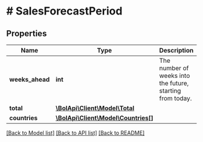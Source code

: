 # # SalesForecastPeriod

## Properties

Name | Type | Description | Notes
------------ | ------------- | ------------- | -------------
**weeks_ahead** | **int** | The number of weeks into the future, starting from today. |
**total** | [**\BolApi\Client\Model\Total**](Total.md) |  |
**countries** | [**\BolApi\Client\Model\Countries[]**](Countries.md) |  |

[[Back to Model list]](../../README.md#models) [[Back to API list]](../../README.md#endpoints) [[Back to README]](../../README.md)
